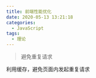 ```yaml
---
title: 前端性能优化
date: 2020-05-13 13:21:18
categories:
  - JavaScript
tags: 
  - 理论
---
```


> 避免重复请求

利用缓存，避免页面内发起重复请求

<!-- more -->